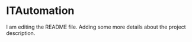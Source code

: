 # ITAutomation
I am editing the README file. Adding some more details about the project description.
